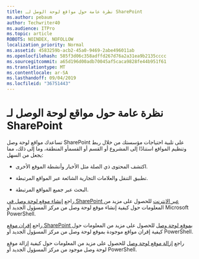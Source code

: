 ```yaml
---
title: نظرة عامة حول مواقع لوحة الوصل لـ SharePoint
ms.author: pebaum
author: Techwriter40
ms.audience: ITPro
ms.topic: article
ROBOTS: NOINDEX, NOFOLLOW
localization_priority: Normal
ms.assetid: 4583259b-acb2-45a0-9469-2abe496011ab
ms.openlocfilehash: 585f3d06c358adffd267d76a2a31ea9b2135cccc
ms.sourcegitcommit: a65d196d00adb70045af5caca9828fe44b951f61
ms.translationtype: MT
ms.contentlocale: ar-SA
ms.lasthandoff: 09/04/2019
ms.locfileid: "36751443"
---
```

# <a name="sharepoint-hub-sites-overview"></a>نظرة عامة حول مواقع لوحة الوصل لـ SharePoint

تساعدك مواقع لوحة وصل SharePoint على تلبية احتياجات مؤسستك من خلال ربط وتنظيم المواقع استنادًا إلى المشروع أو القسم أو القسمأو المنطقة، وما إلى ذلك، مما يجعل من السهل:

- اكتشف المحتوى ذي الصلة مثل الأخبار وأنشطة الموقع الأخرى.


- تطبيق التنقل والعلامات التجارية الشائعة عبر المواقع المرتبطة.


- البحث عبر جميع المواقع المرتبطة.


راجع [إنشاء موقع لوحة وصل في SharePoint عبر الإنترنت](https://docs.microsoft.com/sharepoint/create-hub-site) للحصول على مزيد من المعلومات حول كيفية إنشاء موقع لوحة وصل من مركز المسؤول الجديد أو Microsoft PowerShell. 

راجع [إقران موقع SharePoint بموقع لوحة وصل](https://support.office.com/article/associate-a-sharepoint-site-with-a-hub-site-ae0009fd-af04-4d3d-917d-88edb43efc05) للحصول على مزيد من المعلومات حول كيفية إقران مواقع موجودة بموقع لوحة وصل من مركز المسؤول الجديد أو PowerShell.  

راجع [إزالة موقع لوحة وصل](https://docs.microsoft.com/sharepoint/remove-hub-site) للحصول على مزيد من المعلومات حول كيفية إزالة موقع لوحة وصل موجود من مركز المسؤول الجديد أو PowerShell. 
